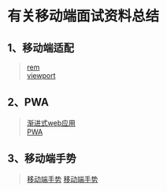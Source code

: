 # 有关移动端面试资料总结

## 1、移动端适配

>[rem](https://www.jianshu.com/p/c5fc2c5c2b53)  
>[viewport](https://www.jianshu.com/p/4e5e26825081)  

## 2、PWA

>[渐进式web应用](https://developer.mozilla.org/zh-CN/docs/Web/Progressive_web_apps/Introduction)  
>[PWA](https://www.jianshu.com/p/299c9c720e56)

## 3、移动端手势

>[移动端手势](https://www.cnblogs.com/justSmile2/p/10616658.html) 
>[移动端手势](https://juejin.im/post/6844903808972095502)